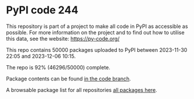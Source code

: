 # PyPI code 244

This repository is part of a project to make all code in PyPI as accessible as possible. For more information 
on the project and to find out how to utilise this data, see the website: https://py-code.org/

This repo contains 50000 packages uploaded to PyPI between 
2023-11-30 22:05 and 2023-12-06 10:15.

The repo is 92% (46296/50000) complete.

Package contents can be found [in the code branch](https://github.com/pypi-data/pypi-mirror-244/tree/code/packages).

A browsable package list for all repositories [all packages here](https://py-code.org/repositories/pypi-mirror-244).


